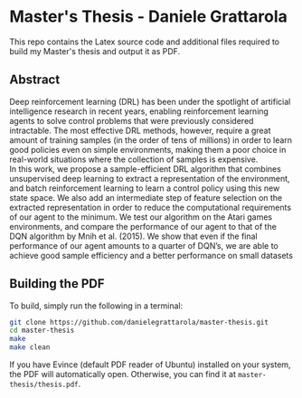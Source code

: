 # Master's Thesis - Daniele Grattarola

This repo contains the Latex source code and additional files required to 
build my Master's thesis and output it as PDF. 

## Abstract
Deep reinforcement learning (DRL) has been under the spotlight of artificial intelligence research in recent years, enabling reinforcement learning agents to solve control problems that were previously considered intractable. The most effective DRL methods, however, require a great amount of training samples (in the order of tens of millions) in order to learn good policies even on simple environments, making them a poor choice in real-world situations where the collection of samples is expensive.  
In this work, we propose a sample-efficient DRL algorithm that combines unsupervised deep learning to extract a representation of the environment, and batch reinforcement learning to learn a control policy using this new state space. We also add an intermediate step of feature selection on the extracted representation in order to reduce the computational requirements of our agent to the minimum. We test our algorithm on the Atari games environments, and compare the performance of our agent to that of the DQN algorithm by Mnih et al. (2015). We show that even if the final performance of our agent amounts to a quarter of DQN’s, we are able to achieve good sample efficiency and a better performance on small datasets

## Building the PDF
To build, simply run the following in a terminal:
```sh
git clone https://github.com/danielegrattarola/master-thesis.git
cd master-thesis
make
make clean
```

If you have Evince (default PDF reader of Ubuntu) installed on your system, the 
PDF will automatically open. Otherwise, you can find it at ```master-thesis/thesis.pdf```.



